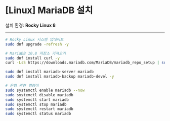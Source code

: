 # [Linux] MariaDB 설치

설치 환경: **Rocky Linux 8**

---

```bash
# Rocky Linux 시스템 업데이트
sudo dnf upgrade -refresh -y
```

```bash
# MariaDB 10.8 저장소 가져오기
sudo dnf install curl -y
curl -LsS https://downloads.mariadb.com/MariaDB/mariadb_repo_setup | sudo bash -s -- --mariadb-server-version=10.8
```

```bash
sudo dnf install mariadb-server mariadb
sudo dnf install mariadb-backup mariadb-devel -y
```

```bash
# 운영 관련 명령어
sudo systemctl enable mariadb --now
sudo systemctl disable mariadb
sudo systemctl start mariadb
sudo systemctl stop mariadb
sudo systemctl restart mariadb
sudo systemctl status mariadb
```
